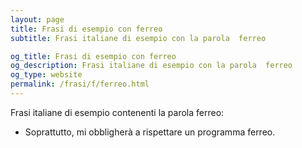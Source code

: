 ```yaml
---
layout: page
title: Frasi di esempio con ferreo 
subtitle: Frasi italiane di esempio con la parola  ferreo

og_title: Frasi di esempio con ferreo 
og_description: Frasi italiane di esempio con la parola  ferreo
og_type: website
permalink: /frasi/f/ferreo.html
---
```


Frasi italiane di esempio contenenti la parola ferreo:


- Soprattutto, mi obbligherà a rispettare un programma ferreo.
